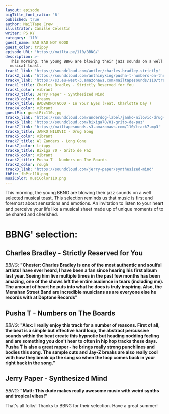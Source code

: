 ```yaml
---
layout: episode
bigTitle_font_ratio: '6'
published: true
author: MailTape Crew
illustrator: Camille Célestin
writer: PS KY
category: '110'
guest_name: BAD BAD NOT GOOD
guest_color: trippy
episode_URL: 'https://mailta.pe/110/BBNG/'
description: >-
  This morning, the young BBNG are blowing their jazz sounds on a well selected
  musical toast.
track1_link: 'https://soundcloud.com/antler/charles-bradley-strictly'
track2_link: 'https://soundcloud.com/anthinyking/pusha-t-numbers-on-the-board'
track4_link: 'https://s3.eu-west-3.amazonaws.com/mailtapesounds/110/track4.mp3'
track1_title: Charles Bradley - Strictly Reserved for You
track1_color: vibrant
track3_title: Jerry Paper - Synthesized Mind
track3_color: dreamy
track4_title: BADBADNOTGOOD - In Your Eyes (Feat. Charlotte Day )
track4_color: vibrant
guestPic: guestPic110.jpg
track5_link: 'https://soundcloud.com/underdog-label/janko-nilovic-drug-song'
track6_link: 'https://soundcloud.com/bixiga70/01-grito-de-paz'
track7_link: 'https://mailtapesounds.s3.amazonaws.com/110/track7.mp3'
track5_title: JANKO NILOVIC - Drug Song
track5_color: vibrant
track7_title: Al Zanders - Long Gone
track7_color: trippy
track6_title: Bixiga 70 - Grito de Paz
track6_color: vibrant
track2_title: Pusha T - Numbers on The Boards
track2_color: rough
track3_link: 'https://soundcloud.com/jerry-paper/synthesized-mind'
fbPic: fbPic110.png
musiColor: musiColor110.png
---
```

<p id="introduction">This morning, the young BBNG are blowing their jazz sounds on a well selected musical toast. This selection reminds us that music is first and foremost about sensations and emotions. An invitation to listen to your heart and perceive your life like a musical sheet made up of unique moments of to be shared and cherished.</p>

# BBNG' selection:

## Charles Bradley - Strictly Reserved for You
_BBNG_: **"**Chester: Charles Bradley is one of the most authentic and soulful artists I have ever heard, I have been a fan since hearing his first album last year. Seeing him live multiple times in the past few months has been amazing, one of the shows left the entire audience in tears (including me). The amount of heart he puts into what he does is truly inspiring. Also, the Menahan Street Band are incredible musicians as are everyone else he records with at Daptone Records**"**

## Pusha T - Numbers on The Boards
_BBNG_: **"**Alex: I really enjoy this track for a number of reasons. First of all, the beat is a simple but effective hard loop, the abstract percussive sounds within the beat create this hypnotic but heading nodding feeling and are something you don't hear to often in hip hop tracks these days. Pusha T is also a great rapper - he brings really strong punchlines and bodies this song. The sample cuts and Jay-Z breaks are also really cool with how they break up the song so when the loop comes back in your right back in the song.**"**

## Jerry Paper - Synthesized Mind
_BBNG_: **"**Matt: This dude makes really awesome music with weird synths and tropical vibes!**"**

<p id="outroduction">That's all folks! Thanks to BBNG for their selection. Have a great summer!</p>
